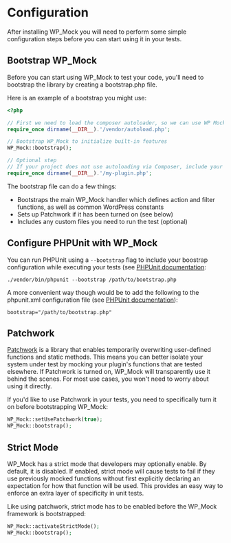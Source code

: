# Configuration

After installing WP_Mock you will need to perform some simple configuration steps before you can start using it in your tests.

## Bootstrap WP_Mock

Before you can start using WP_Mock to test your code, you'll need to bootstrap the library by creating a bootstrap.php file.

Here is an example of a bootstrap you might use:

```php
<?php

// First we need to load the composer autoloader, so we can use WP Mock
require_once dirname(__DIR__).'/vendor/autoload.php';

// Bootstrap WP_Mock to initialize built-in features
WP_Mock::bootstrap();

// Optional step
// If your project does not use autoloading via Composer, include your files now
require_once dirname(__DIR__).'/my-plugin.php';
```

The bootstrap file can do a few things:

* Bootstraps the main WP_Mock handler which defines action and filter functions, as well as common WordPress constants
* Sets up Patchwork if it has been turned on (see below)
* Includes any custom files you need to run the test (optional)

## Configure PHPUnit with WP_Mock

You can run PHPUnit using a `--bootstrap` flag to include your boostrap configuration while executing your tests (see [PHPUnit documentation](https://docs.phpunit.de/en/9.5/textui.html?highlight=--bootstrap#command-line-options):

```shell
./vendor/bin/phpunit --bootstrap /path/to/bootstrap.php
```

A more convenient way though would be to add the following to the phpunit.xml configuration file (see [PHPUnit documentation](https://docs.phpunit.de/en/9.5/configuration.html)):

```shell
bootstrap="/path/to/bootstrap.php"
```

## Patchwork

[Patchwork](https://github.com/antecedent/patchwork) is a library that enables temporarily overwriting user-defined functions and static methods. This means you can better isolate your system under test by mocking your plugin's functions that are tested elsewhere. If Patchwork is turned on, WP_Mock will transparently use it behind the scenes. For most use cases, you won't need to worry about using it directly.

If you'd like to use Patchwork in your tests, you need to specifically turn it on before bootstrapping WP_Mock:

```php
WP_Mock::setUsePatchwork(true);
WP_Mock::bootstrap();
```

## Strict Mode

WP_Mock has a strict mode that developers may optionally enable. By default, it is disabled. If enabled, strict mode will cause tests to fail if they use previously mocked functions without first explicitly declaring an expectation for how that function will be used. This provides an easy way to enforce an extra layer of specificity in unit tests. 

Like using patchwork, strict mode has to be enabled before the WP_Mock framework is bootstrapped:

```php
WP_Mock::activateStrictMode();
WP_Mock::bootstrap();
```